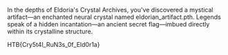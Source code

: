 In the depths of Eldoria's Crystal Archives, you've discovered a mystical artifact—an enchanted neural crystal named eldorian_artifact.pth. Legends speak of a hidden incantation—an ancient secret flag—imbued directly within its crystalline structure.

HTB{Cry5t4l_RuN3s_0f_Eld0r1a}